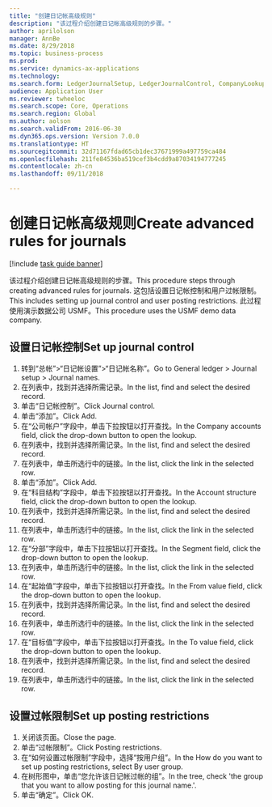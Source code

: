 ```yaml
--- 
title: "创建日记帐高级规则"
description: "该过程介绍创建日记帐高级规则的步骤。"
author: aprilolson
manager: AnnBe
ms.date: 8/29/2018
ms.topic: business-process
ms.prod: 
ms.service: dynamics-ax-applications
ms.technology: 
ms.search.form: LedgerJournalSetup, LedgerJournalControl, CompanyLookup, LedgerJournalPostControl
audience: Application User
ms.reviewer: twheeloc
ms.search.scope: Core, Operations
ms.search.region: Global
ms.author: aolson
ms.search.validFrom: 2016-06-30
ms.dyn365.ops.version: Version 7.0.0
ms.translationtype: HT
ms.sourcegitcommit: 32d71167fdad65cb1dec37671999a497759ca484
ms.openlocfilehash: 211fe84536ba519cef3b4cdd9a87034194777245
ms.contentlocale: zh-cn
ms.lasthandoff: 09/11/2018

---
```

# <a name="create-advanced-rules-for-journals"></a><span data-ttu-id="accff-103">创建日记帐高级规则</span><span class="sxs-lookup"><span data-stu-id="accff-103">Create advanced rules for journals</span></span>

[!include [task guide banner](../../includes/task-guide-banner.md)]

<span data-ttu-id="accff-104">该过程介绍创建日记帐高级规则的步骤。</span><span class="sxs-lookup"><span data-stu-id="accff-104">This procedure steps through creating advanced rules for journals.</span></span> <span data-ttu-id="accff-105">这包括设置日记帐控制和用户过帐限制。</span><span class="sxs-lookup"><span data-stu-id="accff-105">This includes setting up journal control and user posting restrictions.</span></span> <span data-ttu-id="accff-106">此过程使用演示数据公司 USMF。</span><span class="sxs-lookup"><span data-stu-id="accff-106">This procedure uses the USMF demo data company.</span></span>


## <a name="set-up-journal-control"></a><span data-ttu-id="accff-107">设置日记帐控制</span><span class="sxs-lookup"><span data-stu-id="accff-107">Set up journal control</span></span>
1. <span data-ttu-id="accff-108">转到“总帐”>“日记帐设置”>“日记帐名称”。</span><span class="sxs-lookup"><span data-stu-id="accff-108">Go to General ledger > Journal setup > Journal names.</span></span>
2. <span data-ttu-id="accff-109">在列表中，找到并选择所需记录。</span><span class="sxs-lookup"><span data-stu-id="accff-109">In the list, find and select the desired record.</span></span>
3. <span data-ttu-id="accff-110">单击“日记帐控制”。</span><span class="sxs-lookup"><span data-stu-id="accff-110">Click Journal control.</span></span>
4. <span data-ttu-id="accff-111">单击“添加”。</span><span class="sxs-lookup"><span data-stu-id="accff-111">Click Add.</span></span>
5. <span data-ttu-id="accff-112">在“公司帐户”字段中，单击下拉按钮以打开查找。</span><span class="sxs-lookup"><span data-stu-id="accff-112">In the Company accounts field, click the drop-down button to open the lookup.</span></span>
6. <span data-ttu-id="accff-113">在列表中，找到并选择所需记录。</span><span class="sxs-lookup"><span data-stu-id="accff-113">In the list, find and select the desired record.</span></span>
7. <span data-ttu-id="accff-114">在列表中，单击所选行中的链接。</span><span class="sxs-lookup"><span data-stu-id="accff-114">In the list, click the link in the selected row.</span></span>
8. <span data-ttu-id="accff-115">单击“添加”。</span><span class="sxs-lookup"><span data-stu-id="accff-115">Click Add.</span></span>
9. <span data-ttu-id="accff-116">在“科目结构”字段中，单击下拉按钮以打开查找。</span><span class="sxs-lookup"><span data-stu-id="accff-116">In the Account structure field, click the drop-down button to open the lookup.</span></span>
10. <span data-ttu-id="accff-117">在列表中，找到并选择所需记录。</span><span class="sxs-lookup"><span data-stu-id="accff-117">In the list, find and select the desired record.</span></span>
11. <span data-ttu-id="accff-118">在列表中，单击所选行中的链接。</span><span class="sxs-lookup"><span data-stu-id="accff-118">In the list, click the link in the selected row.</span></span>
12. <span data-ttu-id="accff-119">在“分部”字段中，单击下拉按钮以打开查找。</span><span class="sxs-lookup"><span data-stu-id="accff-119">In the Segment field, click the drop-down button to open the lookup.</span></span>
13. <span data-ttu-id="accff-120">在列表中，单击所选行中的链接。</span><span class="sxs-lookup"><span data-stu-id="accff-120">In the list, click the link in the selected row.</span></span>
14. <span data-ttu-id="accff-121">在“起始值”字段中，单击下拉按钮以打开查找。</span><span class="sxs-lookup"><span data-stu-id="accff-121">In the From value field, click the drop-down button to open the lookup.</span></span>
15. <span data-ttu-id="accff-122">在列表中，找到并选择所需记录。</span><span class="sxs-lookup"><span data-stu-id="accff-122">In the list, find and select the desired record.</span></span>
16. <span data-ttu-id="accff-123">在列表中，单击所选行中的链接。</span><span class="sxs-lookup"><span data-stu-id="accff-123">In the list, click the link in the selected row.</span></span>
17. <span data-ttu-id="accff-124">在“目标值”字段中，单击下拉按钮以打开查找。</span><span class="sxs-lookup"><span data-stu-id="accff-124">In the To value field, click the drop-down button to open the lookup.</span></span>
18. <span data-ttu-id="accff-125">在列表中，找到并选择所需记录。</span><span class="sxs-lookup"><span data-stu-id="accff-125">In the list, find and select the desired record.</span></span>
19. <span data-ttu-id="accff-126">在列表中，单击所选行中的链接。</span><span class="sxs-lookup"><span data-stu-id="accff-126">In the list, click the link in the selected row.</span></span>

## <a name="set-up-posting-restrictions"></a><span data-ttu-id="accff-127">设置过帐限制</span><span class="sxs-lookup"><span data-stu-id="accff-127">Set up posting restrictions</span></span>
1. <span data-ttu-id="accff-128">关闭该页面。</span><span class="sxs-lookup"><span data-stu-id="accff-128">Close the page.</span></span>
2. <span data-ttu-id="accff-129">单击“过帐限制”。</span><span class="sxs-lookup"><span data-stu-id="accff-129">Click Posting restrictions.</span></span>
3. <span data-ttu-id="accff-130">在“如何设置过帐限制”字段中，选择“按用户组”。</span><span class="sxs-lookup"><span data-stu-id="accff-130">In the How do you want to set up posting restrictions, select By user group.</span></span>
4. <span data-ttu-id="accff-131">在树形图中，单击“您允许该日记帐过帐的组”。</span><span class="sxs-lookup"><span data-stu-id="accff-131">In the tree, check 'the group that you want to allow posting for this journal name.'.</span></span>
5. <span data-ttu-id="accff-132">单击“确定”。</span><span class="sxs-lookup"><span data-stu-id="accff-132">Click OK.</span></span>


